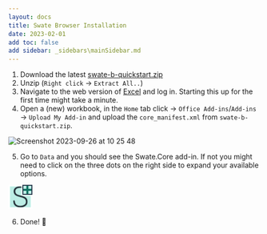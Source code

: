 ```yaml
---
layout: docs
title: Swate Browser Installation 
date: 2023-02-01
add toc: false
add sidebar: _sidebars\mainSidebar.md
---
```


1. Download the latest [swate-b-quickstart.zip](https://github.com/nfdi4plants/Swate/releases)
2. Unzip (`Right click` → `Extract All..`)
3. Navigate to the web version of [Excel](https://office.live.com/start/excel.aspx) and log in. Starting this up for the first time might take a minute.
4. Open a (new) workbook, in the `Home` tab click → `Office Add-ins`/`Add-ins` → `Upload My Add-in` and upload the `core_manifest.xml` from `swate-b-quickstart.zip`. 

<img width="750" alt="Screenshot 2023-09-26 at 10 25 48" src="https://github.com/nfdi4plants/nfdi4plants.knowledgebase/assets/16229676/f27df899-3427-4603-b469-3c271826241d">

5. Go to `Data` and you should see the Swate.Core add-in. If not you might need to click on the three dots on the right side to expand your available options. 
   
![Swate.Core Icon](https://raw.githubusercontent.com/nfdi4plants/Branding/master/icons/Swate/Excel/Core/swate_c_48x48.png)

6. Done! 🎉

<!-- TODO: add browser recommendations -->
